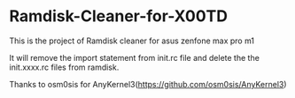 # Ramdisk-Cleaner-for-X00TD

This is the project of Ramdisk cleaner for asus zenfone max pro m1

It will remove the import statement from init.rc file and delete the the init.xxxx.rc files from ramdisk.  

Thanks to osm0sis for AnyKernel3(https://github.com/osm0sis/AnyKernel3)
